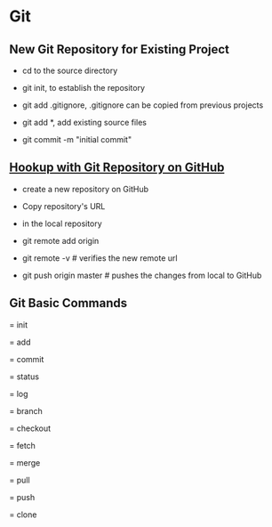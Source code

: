 Git 
====

New Git Repository for Existing Project
----

- cd to the source directory

- git init, to establish the repository

- git add .gitignore, .gitignore can be copied from previous projects

- git add *, add existing source files

- git commit -m "initial commit"

[Hookup with Git Repository on GitHub](https://help.github.com/en/github/importing-your-projects-to-github/adding-an-existing-project-to-github-using-the-command-line)
----

- create a new repository on GitHub

- Copy repository's URL

- in the local repository

- git remote add origin <the copied repository url>

- git remote -v # verifies the new remote url

- git push origin master # pushes the changes from local to GitHub


Git Basic Commands
----

   = init

   = add

   = commit

   = status

   = log

   = branch

   = checkout

   = fetch

   = merge

   = pull

   = push

   = clone